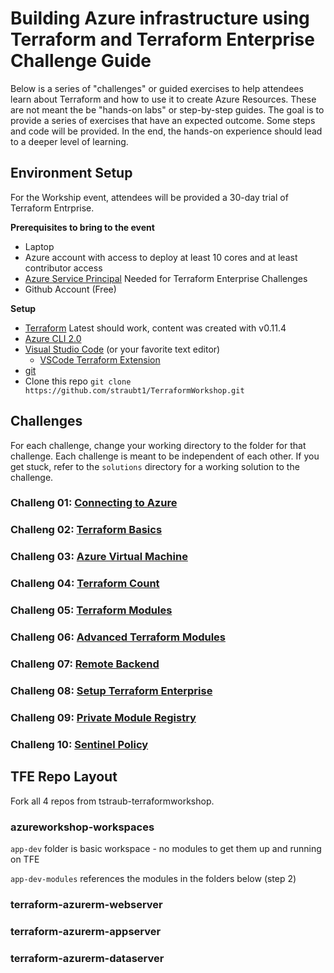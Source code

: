 # Building Azure infrastructure using Terraform and Terraform Enterprise Challenge Guide

Below is a series of "challenges" or guided exercises to help attendees learn about Terraform and how to use it to create Azure Resources. These are not meant the be "hands-on labs" or step-by-step guides. The goal is to provide a series of exercises that have an expected outcome. Some steps and code will be provided. In the end, the hands-on experience should lead to a deeper level of learning.

## Environment Setup

For the Workship event, attendees will be provided a 30-day trial of Terraform Entrprise.

__Prerequisites to bring to the event__

- Laptop
- Azure account with access to deploy at least 10 cores and at least contributor access
- [Azure Service Principal](https://docs.microsoft.com/en-us/cli/azure/create-an-azure-service-principal-azure-cli?toc=%2Fazure%2Fazure-resource-manager%2Ftoc.json&view=azure-cli-latest#create-a-service-principal-for-your-application) Needed for Terraform Enterprise Challenges
- Github Account (Free)

__Setup__

- [Terraform](https://www.terraform.io/downloads.html) Latest should work, content was created with v0.11.4
- [Azure CLI 2.0](https://docs.microsoft.com/en-us/cli/azure/install-azure-cli?view=azure-cli-latest)
- [Visual Studio Code](https://docs.microsoft.com/en-us/cli/azure/install-azure-cli?view=azure-cli-latest) (or your favorite text editor)
    - [VSCode Terraform Extension](https://github.com/mauve/vscode-terraform)
- [git](https://git-scm.com/downloads)
- Clone this repo `git clone https://github.com/straubt1/TerraformWorkshop.git`

## Challenges

For each challenge, change your working directory to the folder for that challenge. 
Each challenge is meant to be independent of each other.
If you get stuck, refer to the `solutions` directory for a working solution to the challenge.

### Challeng 01: [Connecting to Azure](challenges/01-connectingtoazure/README.md)

### Challeng 02: [Terraform Basics](challenges/02-terraformbasics/README.md)

### Challeng 03: [Azure Virtual Machine](challenges/03-azurevm/README.md)

### Challeng 04: [Terraform Count](challenges/04-terraformcount/README.md)

### Challeng 05: [Terraform Modules](challenges/05-terraformmodules/README.md)

### Challeng 06: [Advanced Terraform Modules](challenges/06-advancedmodules/README.md)

### Challeng 07: [Remote Backend](challenges/07-remotebackend/README.md)

### Challeng 08: [Setup Terraform Enterprise](challenges/08-setupterraformenterprise/README.md)

### Challeng 09: [Private Module Registry](challenges/09-privatemoduleregistry/README.md)

### Challeng 10: [Sentinel Policy](challenges/10-value/README.md)

## TFE Repo Layout

Fork all 4 repos from tstraub-terraformworkshop.

### azureworkshop-workspaces

`app-dev` folder is basic workspace - no modules to get them up and running on TFE

`app-dev-modules` references the modules in the folders below (step 2)

### terraform-azurerm-webserver

### terraform-azurerm-appserver

### terraform-azurerm-dataserver


